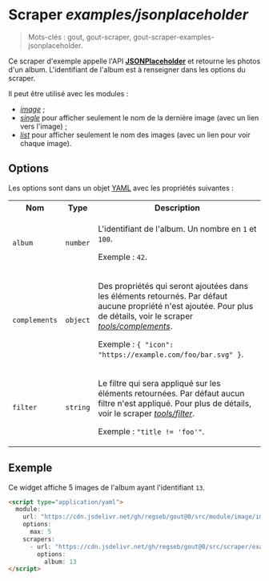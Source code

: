 # Scraper _examples/jsonplaceholder_

> Mots-clés : gout, gout-scraper, gout-scraper-examples-jsonplaceholder.

Ce scraper d'exemple appelle l'API
**[JSONPlaceholder](https://jsonplaceholder.typicode.com/)** et retourne les
photos d'un album. L'identifiant de l'album est à renseigner dans les options du
scraper.

Il peut être utilisé avec les modules :

- [_image_](https://github.com/regseb/gout/tree/HEAD/src/module/image#readme) ;
- [_single_](https://github.com/regseb/gout/tree/HEAD/src/module/single#readme)
  pour afficher seulement le nom de la dernière image (avec un lien vers
  l'image) ;
- [_list_](https://github.com/regseb/gout/tree/HEAD/src/module/list#readme)
  pour afficher seulement le nom des images (avec un lien pour voir chaque
  image).

## Options

Les options sont dans un objet
[YAML](https://yaml.org/ "YAML Ain't Markup Language") avec les propriétés
suivantes :

<table>
  <tr>
    <th>Nom</th>
    <th>Type</th>
    <th>Description</th>
  </tr>
  <tr>
    <td><code>album</code></td>
    <td><code>number</code></td>
    <td>
      <p>
        L'identifiant de l'album. Un nombre en <code>1</code> et
        <code>100</code>.
      </p>
      <p>
        Exemple : <code>42</code>.
      </p>
    </td>
  </tr>
  <tr>
    <td><code>complements</code></td>
    <td><code>object</code></td>
    <td>
      <p>
        Des propriétés qui seront ajoutées dans les éléments retournés. Par
        défaut aucune propriété n'est ajoutée. Pour plus de détails, voir le
        scraper
        <a href="https://github.com/regseb/gout/tree/HEAD/src/scraper/tools/complements#readme"><em>tools/complements</em></a>.
      </p>
      <p>
        Exemple : <code>{ "icon": "https://example.com/foo/bar.svg" }</code>.
      </p>
    </td>
  </tr>
  <tr>
    <td><code>filter</code></td>
    <td><code>string</code></td>
    <td>
      <p>
        Le filtre qui sera appliqué sur les éléments retournées. Par défaut
        aucun filtre n'est appliqué. Pour plus de détails, voir le scraper
        <a href="https://github.com/regseb/gout/tree/HEAD/src/scraper/tools/filter#readme"><em>tools/filter</em></a>.
      </p>
      <p>
        Exemple : <code>"title != 'foo'"</code>.
      </p>
    </td>
  </tr>
</table>

## Exemple

Ce widget affiche 5 images de l'album ayant l'identifiant `13`.

```html
<script type="application/yaml">
  module:
    url: "https://cdn.jsdelivr.net/gh/regseb/gout@0/src/module/image/image.js"
    options:
      max: 5
    scrapers:
      - url: "https://cdn.jsdelivr.net/gh/regseb/gout@0/src/scraper/examples/jsonplaceholder/jsonplaceholder.js"
        options:
          album: 13
</script>
```
